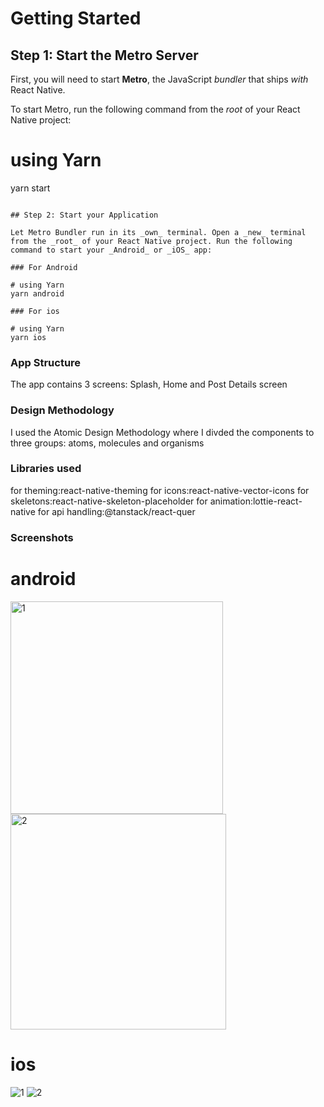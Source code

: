 
# Getting Started


## Step 1: Start the Metro Server

First, you will need to start **Metro**, the JavaScript _bundler_ that ships _with_ React Native.

To start Metro, run the following command from the _root_ of your React Native project:


# using Yarn
yarn start
```

## Step 2: Start your Application

Let Metro Bundler run in its _own_ terminal. Open a _new_ terminal from the _root_ of your React Native project. Run the following command to start your _Android_ or _iOS_ app:

### For Android

# using Yarn
yarn android

### For ios

# using Yarn
yarn ios
```



### App Structure 
The app contains 3 screens: Splash, Home and Post Details screen
### Design Methodology 
I used the Atomic Design Methodology where I divded the components to three groups: atoms, molecules and organisms
### Libraries used
for theming:react-native-theming
for icons:react-native-vector-icons
for skeletons:react-native-skeleton-placeholder
for animation:lottie-react-native
for api handling:@tanstack/react-quer

### Screenshots
# android
<img width="340" alt="1" src="https://github.com/yomnayasser/BreadFastSocailApp/assets/69354908/a7022a8f-3f32-4bcc-b0ff-c27adb58fcaf">
<img width="345" alt="2" src="https://github.com/yomnayasser/BreadFastSocailApp/assets/69354908/d81ecd47-8e93-47f5-ad5d-b0a14510329d">


# ios 
![1](https://github.com/yomnayasser/BreadFastSocailApp/assets/69354908/4394c740-685f-47f3-990e-915f02c2c886)
![2](https://github.com/yomnayasser/BreadFastSocailApp/assets/69354908/8437dbd4-955e-4098-ab33-6bcf5b5572f6)







